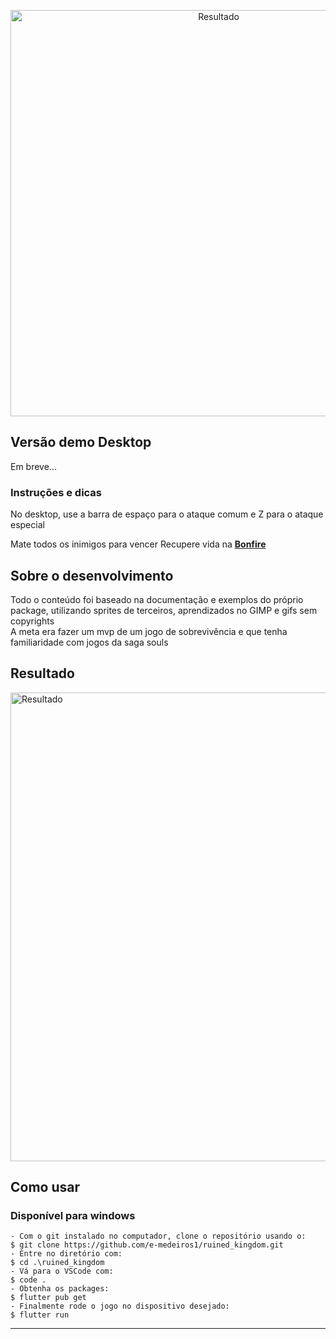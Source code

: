 

<p align="center">
      <img src="https://user-images.githubusercontent.com/73318684/199089076-2cd6ee53-7043-4e67-8ec8-4c44dad76154.png" width="650" alt="Resultado"/>
</p>

<h2> Versão demo Desktop </h2>  

<p> Em breve... </p>

<h3> Instruções e dicas </h3>

No desktop, use a barra de espaço para o ataque comum e Z para o ataque especial 

Mate todos os inimigos para vencer
Recupere vida na **[Bonfire](https://bonfire-engine.github.io/#/?id=welcome-to-bonfire)**
 
<h2> Sobre o desenvolvimento </h2>
<p >
  Todo o conteúdo foi baseado na documentação e exemplos do próprio package, utilizando sprites de terceiros, aprendizados no GIMP e gifs sem copyrights </br> 
  A meta era fazer um mvp de um jogo de sobrevivência e que tenha familiaridade com jogos da saga souls</br>  
  </p>  

<h2> Resultado </h2>  

<p>
      <img src="https://user-images.githubusercontent.com/73318684/199090199-6993317a-67ea-48cf-add3-230753762a8b.png" width="750" alt="Resultado"/>
</p>

<h2> Como usar </h2>
<h3> Disponível para windows </h3>

   ```
   - Com o git instalado no computador, clone o repositório usando o:
   $ git clone https://github.com/e-medeiros1/ruined_kingdom.git 
   - Entre no diretório com:
   $ cd .\ruined_kingdom
   - Vá para o VSCode com: 
   $ code .
   - Obtenha os packages:
   $ flutter pub get  
   - Finalmente rode o jogo no dispositivo desejado:
   $ flutter run  
   ```

   ---  

  
